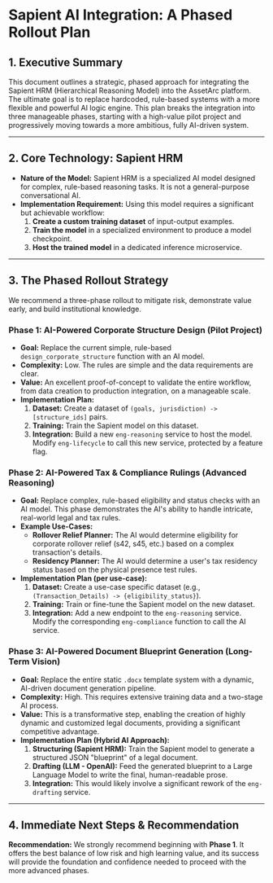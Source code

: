 # Sapient AI Integration: A Phased Rollout Plan

## 1. Executive Summary

This document outlines a strategic, phased approach for integrating the Sapient HRM (Hierarchical Reasoning Model) into the AssetArc platform. The ultimate goal is to replace hardcoded, rule-based systems with a more flexible and powerful AI logic engine. This plan breaks the integration into three manageable phases, starting with a high-value pilot project and progressively moving towards a more ambitious, fully AI-driven system.

---

## 2. Core Technology: Sapient HRM

*   **Nature of the Model:** Sapient HRM is a specialized AI model designed for complex, rule-based reasoning tasks. It is not a general-purpose conversational AI.
*   **Implementation Requirement:** Using this model requires a significant but achievable workflow:
    1.  **Create a custom training dataset** of input-output examples.
    2.  **Train the model** in a specialized environment to produce a model checkpoint.
    3.  **Host the trained model** in a dedicated inference microservice.

---

## 3. The Phased Rollout Strategy

We recommend a three-phase rollout to mitigate risk, demonstrate value early, and build institutional knowledge.

### **Phase 1: AI-Powered Corporate Structure Design (Pilot Project)**

*   **Goal:** Replace the current simple, rule-based `design_corporate_structure` function with an AI model.
*   **Complexity:** Low. The rules are simple and the data requirements are clear.
*   **Value:** An excellent proof-of-concept to validate the entire workflow, from data creation to production integration, on a manageable scale.
*   **Implementation Plan:**
    1.  **Dataset:** Create a dataset of `(goals, jurisdiction) -> [structure_ids]` pairs.
    2.  **Training:** Train the Sapient model on this dataset.
    3.  **Integration:** Build a new `eng-reasoning` service to host the model. Modify `eng-lifecycle` to call this new service, protected by a feature flag.

### **Phase 2: AI-Powered Tax & Compliance Rulings (Advanced Reasoning)**

*   **Goal:** Replace complex, rule-based eligibility and status checks with an AI model. This phase demonstrates the AI's ability to handle intricate, real-world legal and tax rules.
*   **Example Use-Cases:**
    *   **Rollover Relief Planner:** The AI would determine eligibility for corporate rollover relief (s42, s45, etc.) based on a complex transaction's details.
    *   **Residency Planner:** The AI would determine a user's tax residency status based on the physical presence test rules.
*   **Implementation Plan (per use-case):**
    1.  **Dataset:** Create a use-case specific dataset (e.g., `(Transaction_Details) -> {eligibility_status}`).
    2.  **Training:** Train or fine-tune the Sapient model on the new dataset.
    3.  **Integration:** Add a new endpoint to the `eng-reasoning` service. Modify the corresponding `eng-compliance` function to call the AI service.

### **Phase 3: AI-Powered Document Blueprint Generation (Long-Term Vision)**

*   **Goal:** Replace the entire static `.docx` template system with a dynamic, AI-driven document generation pipeline.
*   **Complexity:** High. This requires extensive training data and a two-stage AI process.
*   **Value:** This is a transformative step, enabling the creation of highly dynamic and customized legal documents, providing a significant competitive advantage.
*   **Implementation Plan (Hybrid AI Approach):**
    1.  **Structuring (Sapient HRM):** Train the Sapient model to generate a structured JSON "blueprint" of a legal document.
    2.  **Drafting (LLM - OpenAI):** Feed the generated blueprint to a Large Language Model to write the final, human-readable prose.
    3.  **Integration:** This would likely involve a significant rework of the `eng-drafting` service.

---

## 4. Immediate Next Steps & Recommendation

**Recommendation:** We strongly recommend beginning with **Phase 1**. It offers the best balance of low risk and high learning value, and its success will provide the foundation and confidence needed to proceed with the more advanced phases.

